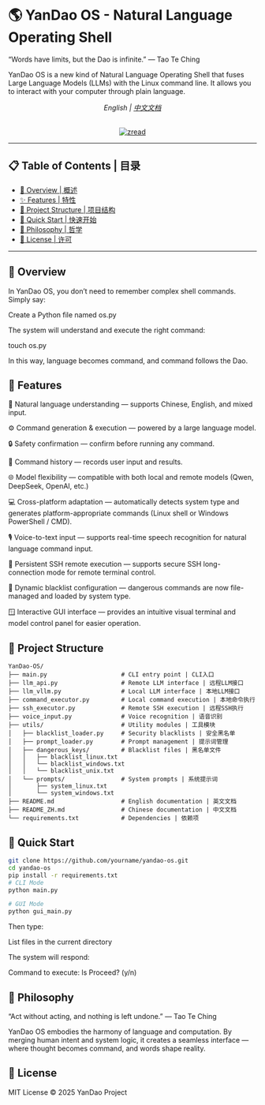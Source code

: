 # 🌎 YanDao OS - Natural Language Operating Shell




“Words have limits, but the Dao is infinite.” — Tao Te Ching

YanDao OS is a new kind of Natural Language Operating Shell that fuses Large Language Models (LLMs) with the Linux command line.
It allows you to interact with your computer through plain language.

 <div align="center">

*English | [中文文档](README_ZH.md)*  
<br>

[![zread](https://img.shields.io/badge/Ask_Zread-_.svg?style=flat&color=00b0aa&labelColor=000000&logo=data%3Aimage%2Fsvg%2Bxml%3Bbase64%2CPHN2ZyB3aWR0aD0iMTYiIGhlaWdodD0iMTYiIHZpZXdCb3g9IjAgMCAxNiAxNiIgZmlsbD0ibm9uZSIgeG1sbnM9Imh0dHA6Ly93d3cudzMub3JnLzIwMDAvc3ZnIj4KPHBhdGggZD0iTTQuOTYxNTYgMS42MDAxSDIuMjQxNTZDMS44ODgxIDEuNjAwMSAxLjYwMTU2IDEuODg2NjQgMS42MDE1NiAyLjI0MDFWNC45NjAxQzEuNjAxNTYgNS4zMTM1NiAxLjg4ODEgNS42MDAxIDIuMjQxNTYgNS42MDAxSDQuOTYxNTZDNS4zMTUwMiA1LjYwMDEgNS42MDE1NiA1LjMxMzU2IDUuNjAxNTYgNC45NjAxVjIuMjQwMUM1LjYwMTU2IDEuODg2NjQgNS4zMTUwMiAxLjYwMDEgNC45NjE1NiAxLjYwMDFaIiBmaWxsPSIjZmZmIi8%2BCjxwYXRoIGQ9Ik00Ljk2MTU2IDEwLjM5OTlIMi4yNDE1NkMxLjg4ODEgMTAuMzk5OSAxLjYwMTU2IDEwLjY4NjQgMS42MDE1NiAxMS4wMzk5VjEzLjc1OTlDMS42MDE1NiAxNC4xMTM0IDEuODg4MSAxNC4zOTk5IDIuMjQxNTYgMTQuMzk5OUg0Ljk2MTU2QzUuMzE1MDIgMTQuMzk5OSA1LjYwMTU2IDE0LjExMzQgNS42MDE1NiAxMy43NTk5VjExLjAzOTlDNS42MDE1NiAxMC42ODY0IDUuMzE1MDIgMTAuMzk5OSA0Ljk2MTU2IDEwLjM5OTlaIiBmaWxsPSIjZmZmIi8%2BCjxwYXRoIGQ9Ik0xMy43NTg0IDEuNjAwMUgxMS4wMzg0QzEwLjY4NSAxLjYwMDEgMTAuMzk4NCAxLjg4NjY0IDEwLjM5ODQgMi4yNDAxVjQuOTYwMUMxMC4zOTg0IDUuMzEzNTYgMTAuNjg1IDUuNjAwMSAxMS4wMzg0IDUuNjAwMUgxMy43NTg0QzE0LjExMTkgNS42MDAxIDE0LjM5ODQgNS4zMTM1NiAxNC4zOTg0IDQuOTYwMVYyLjI0MDFDMTQuMzk4NCAxLjg4NjY0IDE0LjExMTkgMS42MDAxIDEzLjc1ODQgMS42MDAxWiIgZmlsbD0iI2ZmZiIvPgo8cGF0aCBkPSJNNCAxMkwxMiA0TDQgMTJaIiBmaWxsPSIjZmZmIi8%2BCjxwYXRoIGQ9Ik00IDEyTDEyIDQiIHN0cm9rZT0iI2ZmZiIgc3Ryb2tlLXdpZHRoPSIxLjUiIHN0cm9rZS1saW5lY2FwPSJyb3VuZCIvPgo8L3N2Zz4K&logoColor=ffffff)](https://zread.ai/benjiesun/YanDao-OS)
</div>

---

## 📋 Table of Contents | 目录

- [🌌 Overview | 概述](#overview)
- [✨ Features | 特性](#features)
- [🧩 Project Structure | 项目结构](#project-structure)
- [🚀 Quick Start | 快速开始](#quick-start)
- [💭 Philosophy | 哲学](#philosophy)
- [📜 License | 许可](#license)

---
## 🌌 Overview

In YanDao OS, you don’t need to remember complex shell commands.
Simply say:

Create a Python file named os.py


The system will understand and execute the right command:

touch os.py


In this way, language becomes command, and command follows the Dao.

## 🌱 Features

🧠 Natural language understanding — supports Chinese, English, and mixed input.

⚙️ Command generation & execution — powered by a large language model.

🔒 Safety confirmation — confirm before running any command.

📜 Command history — records user input and results.

🌐 Model flexibility — compatible with both local and remote models (Qwen, DeepSeek, OpenAI, etc.)

💻 Cross-platform adaptation — automatically detects system type and generates platform-appropriate commands (Linux shell or Windows PowerShell / CMD).

🎙️ Voice-to-text input — supports real-time speech recognition for natural language command input.

🔗 Persistent SSH remote execution — supports secure SSH long-connection mode for remote terminal control.

🧩 Dynamic blacklist configuration — dangerous commands are now file-managed and loaded by system type.

🪟 Interactive GUI interface — provides an intuitive visual terminal and model control panel for easier operation.

## 🧩 Project Structure
```text
YanDao-OS/
├── main.py                     # CLI entry point | CLI入口
├── llm_api.py                  # Remote LLM interface | 远程LLM接口
├── llm_vllm.py                 # Local LLM interface | 本地LLM接口
├── command_executor.py         # Local command execution | 本地命令执行
├── ssh_executor.py             # Remote SSH execution | 远程SSH执行
├── voice_input.py              # Voice recognition | 语音识别
├── utils/                      # Utility modules | 工具模块
│   ├── blacklist_loader.py     # Security blacklists | 安全黑名单
│   ├── prompt_loader.py        # Prompt management | 提示词管理
│   ├── dangerous_keys/         # Blacklist files | 黑名单文件
│   │   ├── blacklist_linux.txt
│   │   └── blacklist_windows.txt
│   │   └── blacklist_unix.txt
│   └── prompts/                # System prompts | 系统提示词
│       ├── system_linux.txt
│       └── system_windows.txt
├── README.md                   # English documentation | 英文文档
├── README_ZH.md                # Chinese documentation | 中文文档
└── requirements.txt            # Dependencies | 依赖项
```

## 🚀 Quick Start
```bash
git clone https://github.com/yourname/yandao-os.git
cd yandao-os
pip install -r requirements.txt
# CLI Mode
python main.py

# GUI Mode
python gui_main.py
``` 

Then type:

List files in the current directory


The system will respond:

Command to execute: ls
Proceed? (y/n)

## 💭 Philosophy

“Act without acting, and nothing is left undone.” — Tao Te Ching

YanDao OS embodies the harmony of language and computation.
By merging human intent and system logic, it creates a seamless interface —
where thought becomes command, and words shape reality.

## 📜 License

MIT License © 2025 YanDao Project
